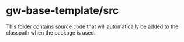 # gw-base-template/src

This folder contains source code that will automatically be added to the classpath when
the package is used.
